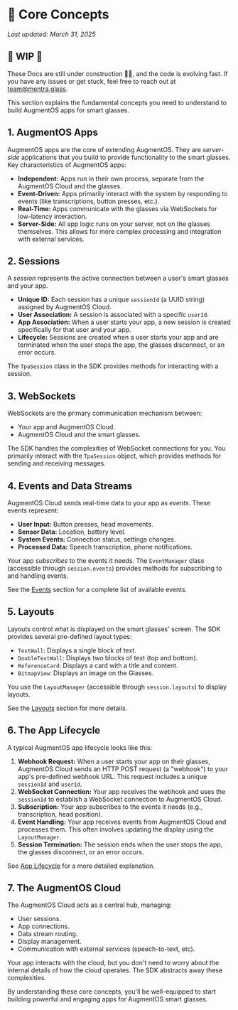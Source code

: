# 🚧 Core Concepts

*Last updated: March 31, 2025*

## 🚧 WIP 🚧
These Docs are still under construction 👷🚧, and the code is evolving fast. 
If you have any issues or get stuck, feel free to reach out at team@mentra.glass.

This section explains the fundamental concepts you need to understand to build AugmentOS apps for smart glasses.

## 1. AugmentOS Apps

AugmentOS apps are the core of extending AugmentOS. They are *server-side* applications that you build to provide functionality to the smart glasses. Key characteristics of AugmentOS apps:

*   **Independent:** Apps run in their own process, separate from the AugmentOS Cloud and the glasses.
*   **Event-Driven:** Apps primarily interact with the system by responding to events (like transcriptions, button presses, etc.).
*   **Real-Time:** Apps communicate with the glasses via WebSockets for low-latency interaction.
*   **Server-Side:**  All app logic runs on your server, not on the glasses themselves. This allows for more complex processing and integration with external services.

## 2. Sessions

A *session* represents the active connection between a user's smart glasses and your app.

*   **Unique ID:**  Each session has a unique `sessionId` (a UUID string) assigned by AugmentOS Cloud.
*   **User Association:** A session is associated with a specific `userId`.
*   **App Association:** When a user starts your app, a new session is created specifically for that user and your app.
*   **Lifecycle:** Sessions are created when a user starts your app and are terminated when the user stops the app, the glasses disconnect, or an error occurs.

The `TpaSession` class in the SDK provides methods for interacting with a session.

## 3. WebSockets

WebSockets are the primary communication mechanism between:

*   Your app and AugmentOS Cloud.
*   AugmentOS Cloud and the smart glasses.

The SDK handles the complexities of WebSocket connections for you. You primarily interact with the `TpaSession` object, which provides methods for sending and receiving messages.

## 4. Events and Data Streams

AugmentOS Cloud sends real-time data to your app as *events*. These events represent:

*   **User Input:** Button presses, head movements.
*   **Sensor Data:** Location, battery level.
*   **System Events:** Connection status, settings changes.
*   **Processed Data:**  Speech transcription, phone notifications.

Your app *subscribes* to the events it needs.  The `EventManager` class (accessible through `session.events`) provides methods for subscribing to and handling events.

See the [Events](./events) section for a complete list of available events.

## 5. Layouts

Layouts control what is displayed on the smart glasses' screen.  The SDK provides several pre-defined layout types:

*   `TextWall`:  Displays a single block of text.
*   `DoubleTextWall`:  Displays two blocks of text (top and bottom).
*   `ReferenceCard`:  Displays a card with a title and content.
*   `BitmapView`: Displays an image on the Glasses.

You use the `LayoutManager` (accessible through `session.layouts`) to display layouts.

See the [Layouts](./layouts) section for more details.

## 6. The App Lifecycle

A typical AugmentOS app lifecycle looks like this:

1.  **Webhook Request:**  When a user starts your app on their glasses, AugmentOS Cloud sends an HTTP POST request (a "webhook") to your app's pre-defined webhook URL. This request includes a unique `sessionId` and `userId`.
2.  **WebSocket Connection:**  Your app receives the webhook and uses the `sessionId` to establish a WebSocket connection to AugmentOS Cloud.
3.  **Subscription:** Your app subscribes to the events it needs (e.g., transcription, head position).
4.  **Event Handling:**  Your app receives events from AugmentOS Cloud and processes them. This often involves updating the display using the `LayoutManager`.
5.  **Session Termination:** The session ends when the user stops the app, the glasses disconnect, or an error occurs.

See [App Lifecycle](./tpa-lifecycle) for a more detailed explanation.

## 7. The AugmentOS Cloud

The AugmentOS Cloud acts as a central hub, managing:

*   User sessions.
*   App connections.
*   Data stream routing.
*   Display management.
*   Communication with external services (speech-to-text, etc).

Your app interacts with the cloud, but you don't need to worry about the internal details of how the cloud operates. The SDK abstracts away these complexities.

By understanding these core concepts, you'll be well-equipped to start building powerful and engaging apps for AugmentOS smart glasses.